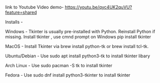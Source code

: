 link to Youtube Video demo-
https://youtu.be/qyc4UK2quVU?feature=shared

Installs -

Windows -
Tkinter is usually pre-installed with Python. Reinstall Python if missing.
Install tkinter , use cmnd prompt on Windows 
  pip install tkinter

MacOS -
Install Tkinter via brew install python-tk or brew install tcl-tk.

Ubuntu/Debian -
Use sudo apt install python3-tk to install tkinter libary

Arch Linux -
Use sudo pacman -S tk to install tkinter

Fedora -
Use sudo dnf install python3-tkinter to install tkinter
